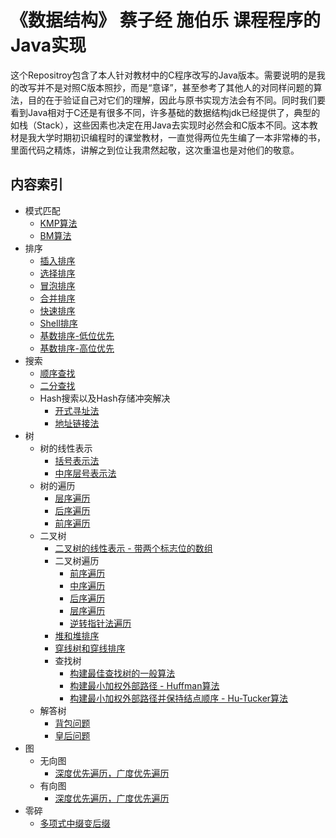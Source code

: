 # 《数据结构》 蔡子经 施伯乐 课程程序的Java实现
这个Repositroy包含了本人针对教材中的C程序改写的Java版本。需要说明的是我的改写并不是对照C版本照抄，而是“意译”，甚至参考了其他人的对同样问题的算法，目的在于验证自己对它们的理解，因此与原书实现方法会有不同。同时我们要看到Java相对于C还是有很多不同，许多基础的数据结构jdk已经提供了，典型的如栈（Stack），这些因素也决定在用Java去实现时必然会和C版本不同。这本教材是我大学时期初识编程时的课堂教材，一直觉得两位先生编了一本非常棒的书，里面代码之精炼，讲解之到位让我肃然起敬，这次重温也是对他们的敬意。

内容索引
-----
* 模式匹配
	* [KMP算法](https://github.com/JackyZhangFuDan/Algorithm/blob/master/src/algorithm/patternmatch/KMP.java)
	* [BM算法](https://github.com/JackyZhangFuDan/Algorithm/blob/master/src/algorithm/patternmatch/BM.java)
* 排序
	* [插入排序](https://github.com/JackyZhangFuDan/Algorithm/blob/master/src/algorithm/sort/InsertSort.java)
	* [选择排序](https://github.com/JackyZhangFuDan/Algorithm/blob/master/src/algorithm/sort/SelectSort.java)
	* [冒泡排序](https://github.com/JackyZhangFuDan/Algorithm/blob/master/src/algorithm/sort/BubbleSort.java)
	* [合并排序](https://github.com/JackyZhangFuDan/Algorithm/blob/master/src/algorithm/sort/MergeSort.java)
	* [快速排序](https://github.com/JackyZhangFuDan/Algorithm/blob/master/src/algorithm/sort/QuickSort.java)
	* [Shell排序](https://github.com/JackyZhangFuDan/Algorithm/blob/master/src/algorithm/sort/ShellSort.java)
	* [基数排序-低位优先](https://github.com/JackyZhangFuDan/Algorithm/blob/master/src/algorithm/sort/RadixSortLastSignificantDigitalFirst.java)
	* [基数排序-高位优先](https://github.com/JackyZhangFuDan/Algorithm/blob/master/src/algorithm/sort/RadixSortMostSignificantDigitalFirst.java)
* 搜索
	* [顺序查找](https://github.com/JackyZhangFuDan/Algorithm/blob/master/src/algorithm/search/Sequence.java)
	* [二分查找](https://github.com/JackyZhangFuDan/Algorithm/blob/master/src/algorithm/search/Binary.java)
	* Hash搜索以及Hash存储冲突解决
		* [开式寻址法](https://github.com/JackyZhangFuDan/Algorithm/blob/master/src/algorithm/search/HashSearchOpenAddress.java)
		* [地址链接法](https://github.com/JackyZhangFuDan/Algorithm/blob/master/src/algorithm/search/HashSearchLinkedAddress.java)
* 树
	* 树的线性表示
		* [括号表示法](https://github.com/JackyZhangFuDan/Algorithm/blob/master/src/algorithm/tree/representation/BracketRepresentation.java)
		* [中序层号表示法](https://github.com/JackyZhangFuDan/Algorithm/blob/master/src/algorithm/tree/representation/PreorderWithLevelRepresentation.java)
	* 树的遍历
		* [层序遍历](https://github.com/JackyZhangFuDan/Algorithm/blob/master/src/algorithm/tree/visit/LevelOrderVisit.java)
		* [后序遍历](https://github.com/JackyZhangFuDan/Algorithm/blob/master/src/algorithm/tree/visit/PostOrderVisit.java)
		* [前序遍历](https://github.com/JackyZhangFuDan/Algorithm/blob/master/src/algorithm/tree/visit/PreOrderVisit.java)
	* 二叉树
		* [二叉树的线性表示 - 带两个标志位的数组](https://github.com/JackyZhangFuDan/Algorithm/blob/master/src/algorithm/tree/bitree/representation/PreOrderWithTwoFlagsList.java)
		* 二叉树遍历
			* [前序遍历](https://github.com/JackyZhangFuDan/Algorithm/blob/master/src/algorithm/tree/bitree/visit/PreOrderVisit.java)
			* [中序遍历](https://github.com/JackyZhangFuDan/Algorithm/blob/master/src/algorithm/tree/bitree/visit/MidOrderVisit.java)
			* [后序遍历](https://github.com/JackyZhangFuDan/Algorithm/blob/master/src/algorithm/tree/bitree/visit/PostOrderVisit.java)
			* [层序遍历](https://github.com/JackyZhangFuDan/Algorithm/blob/master/src/algorithm/tree/bitree/visit/LevelOrderVisit.java)
			* [逆转指针法遍历](https://github.com/JackyZhangFuDan/Algorithm/blob/master/src/algorithm/tree/bitree/visit/ReversePointerVisit.java)
		* [堆和堆排序](https://github.com/JackyZhangFuDan/Algorithm/blob/master/src/algorithm/tree/bitree/heap/Heap.java)
		* [穿线树和穿线排序](https://github.com/JackyZhangFuDan/Algorithm/blob/master/src/algorithm/tree/bitree/thread/ThreadTree.java)
		* 查找树
			* [构建最佳查找树的一般算法](https://github.com/JackyZhangFuDan/Algorithm/blob/master/src/algorithm/tree/bitree/searchtree/BestSearchTree.java)
			* [构建最小加权外部路径 - Huffman算法](https://github.com/JackyZhangFuDan/Algorithm/blob/master/src/algorithm/tree/bitree/searchtree/HuffmanTree.java)
			* [构建最小加权外部路径并保持结点顺序 - Hu-Tucker算法](https://github.com/JackyZhangFuDan/Algorithm/blob/master/src/algorithm/tree/bitree/searchtree/HuTuckerBestSearchTree.java)
	* 解答树
		* [背包问题](https://github.com/JackyZhangFuDan/Algorithm/blob/master/src/algorithm/tree/answertree/BagProblem.java)
		* [皇后问题](https://github.com/JackyZhangFuDan/Algorithm/blob/master/src/algorithm/tree/answertree/NQueensProblem.java)
* 图
	* 无向图
		* [深度优先遍历，广度优先遍历](https://github.com/JackyZhangFuDan/Algorithm/blob/master/src/algorithm/graph/NonDirGraph.java)
	* 有向图
		* [深度优先遍历，广度优先遍历](https://github.com/JackyZhangFuDan/Algorithm/blob/master/src/algorithm/graph/DirGraph.java)
* 零碎
	* [多项式中缀变后缀](https://github.com/JackyZhangFuDan/Algorithm/blob/master/src/algorithm/Polynomial.java)

